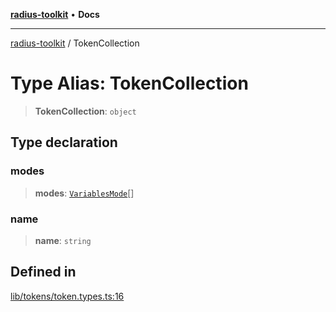 [**radius-toolkit**](../README.md) • **Docs**

***

[radius-toolkit](../globals.md) / TokenCollection

# Type Alias: TokenCollection

> **TokenCollection**: `object`

## Type declaration

### modes

> **modes**: [`VariablesMode`](VariablesMode.md)[]

### name

> **name**: `string`

## Defined in

[lib/tokens/token.types.ts:16](https://github.com/rangle/radius-token-tango/blob/5b6e6f5adbda55f8c41a4c8308d1d8885a9b9a2f/packages/radius-toolkit/src/lib/tokens/token.types.ts#L16)
